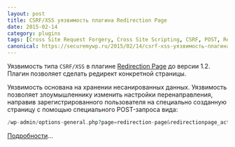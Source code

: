 ```yaml
---
layout: post
title: CSRF/XSS уязвимость плагина Redirection Page
date: 2015-02-14
category: plugins
tags: [Cross Site Request Forgery, Cross Site Scripting, CSRF, POST, Redirection Page, XSS]
canonical: https://securemywp.ru/2015/02/14/csrf-xss-уязвимость-плагина-redirection-page/
---
```


Уязвимость типа `CSRF/XSS` в плагине [Redirection Page](https://wordpress.org/plugins/redirection-page/) до версии 1.2. Плагин позволяет сделать редирект конкретной страницы.

Уязвимость основана на хранении несанированных данных. Уязвимость позволяет злоумышленнику изменить настройки перенаправления, направив зарегистрированного пользователя на специально созданную страницу с помощью специального POST-запроса вида:

```php
/wp-admin/options-general.php?page=redirection-page&redirectionpage_action=add
```

[Подробности](http://packetstormsecurity.com/files/130314/WordPress-Redirection-Page-1.2-CSRF-XSS.html)…
